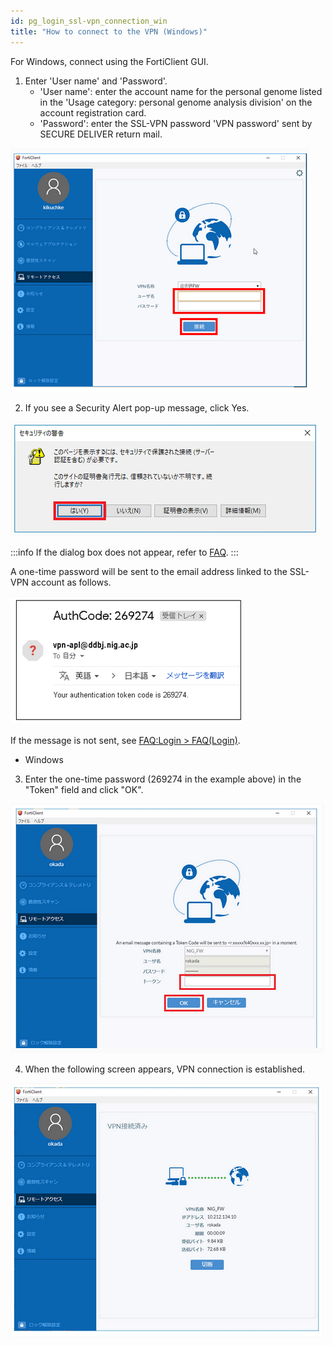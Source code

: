 ```yaml
---
id: pg_login_ssl-vpn_connection_win
title: "How to connect to the VPN (Windows)"
---
```



For Windows, connect using the FortiClient GUI.


1. Enter 'User name' and 'Password'.
    - 'User name': enter the account name for the personal genome listed in the 'Usage category: personal genome analysis division' on the account registration card.
    - 'Password': enter the SSL-VPN password 'VPN password' sent by SECURE DELIVER return mail.

![figure](VPNwin_13.png) 


2. If you see a Security Alert pop-up message, click Yes. 

![figure](VPNwin_14.png)

:::info
If the dialog box does not appear, refer to [FAQ](/guides/FAQ/faq_personal_genome/faq_forticlient/#dialogbox_disappear).
:::

A one-time password will be sent to the email address linked to the SSL-VPN account as follows.

![figure](VPNwin_15.png)

If the message is not sent, see [FAQ:Login > FAQ(Login)](/guides/FAQ/faq_personal_genome/faq_forticlient/#no-onetime-pw-received).

- Windows

3. Enter the one-time password (269274 in the example above) in the "Token" field and click "OK".

![figure](VPNwin_16.png)

4. When the following screen appears, VPN connection is established.

![figure](VPNwin_17.png)
